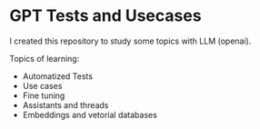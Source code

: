 # GPT Tests and Usecases

I created this repository to study some topics with LLM (openai).

Topics of learning:

- Automatized Tests
- Use cases
- Fine tuning
- Assistants and threads
- Embeddings and vetorial databases